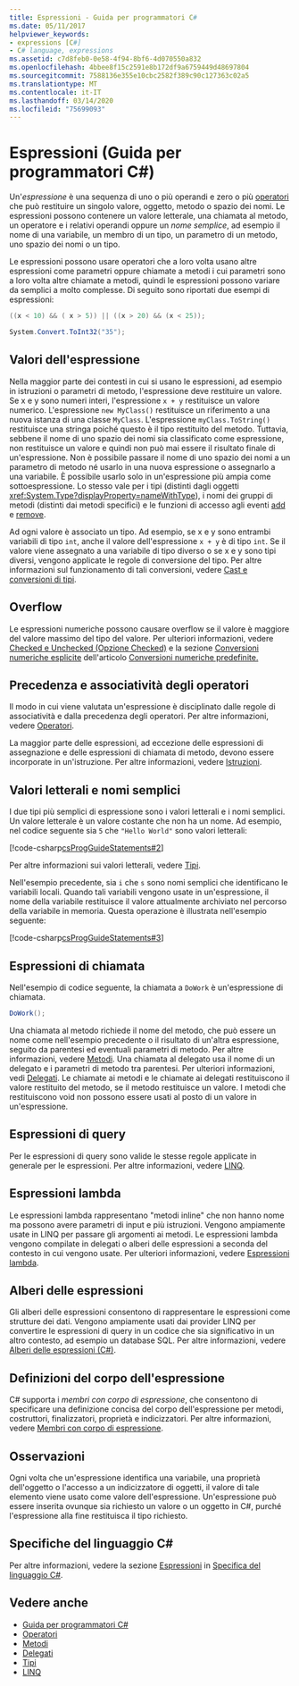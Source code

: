 ```yaml
---
title: Espressioni - Guida per programmatori C#
ms.date: 05/11/2017
helpviewer_keywords:
- expressions [C#]
- C# language, expressions
ms.assetid: c7d8feb0-0e58-4f94-8bf6-4d070550a832
ms.openlocfilehash: 4bbee8f15c2591e8b172df9a6759449d48697804
ms.sourcegitcommit: 7588136e355e10cbc2582f389c90c127363c02a5
ms.translationtype: MT
ms.contentlocale: it-IT
ms.lasthandoff: 03/14/2020
ms.locfileid: "75699093"
---
```

# <a name="expressions-c-programming-guide"></a>Espressioni (Guida per programmatori C#)

Un'*espressione* è una sequenza di uno o più operandi e zero o più [operatori](../../language-reference/operators/index.md) che può restituire un singolo valore, oggetto, metodo o spazio dei nomi. Le espressioni possono contenere un valore letterale, una chiamata al metodo, un operatore e i relativi operandi oppure un *nome semplice*, ad esempio il nome di una variabile, un membro di un tipo, un parametro di un metodo, uno spazio dei nomi o un tipo.  
  
 Le espressioni possono usare operatori che a loro volta usano altre espressioni come parametri oppure chiamate a metodi i cui parametri sono a loro volta altre chiamate a metodi, quindi le espressioni possono variare da semplici a molto complesse. Di seguito sono riportati due esempi di espressioni:  
  
```csharp  
((x < 10) && ( x > 5)) || ((x > 20) && (x < 25));

System.Convert.ToInt32("35");  
```  
  
## <a name="expression-values"></a>Valori dell'espressione

 Nella maggior parte dei contesti in cui si usano le espressioni, ad esempio in istruzioni o parametri di metodo, l'espressione deve restituire un valore. Se x e y sono numeri interi, l'espressione `x + y` restituisce un valore numerico. L'espressione `new MyClass()` restituisce un riferimento a una nuova istanza di una classe `MyClass`. L'espressione `myClass.ToString()` restituisce una stringa poiché questo è il tipo restituito del metodo. Tuttavia, sebbene il nome di uno spazio dei nomi sia classificato come espressione, non restituisce un valore e quindi non può mai essere il risultato finale di un'espressione. Non è possibile passare il nome di uno spazio dei nomi a un parametro di metodo né usarlo in una nuova espressione o assegnarlo a una variabile. È possibile usarlo solo in un'espressione più ampia come sottoespressione. Lo stesso vale per i tipi (distinti dagli oggetti <xref:System.Type?displayProperty=nameWithType>), i nomi dei gruppi di metodi (distinti dai metodi specifici) e le funzioni di accesso agli eventi [add](../../language-reference/keywords/add.md) e [remove](../../language-reference/keywords/remove.md).  
  
 Ad ogni valore è associato un tipo. Ad esempio, se x e y sono entrambi variabili di tipo `int`, anche il valore dell'espressione `x + y` è di tipo `int`. Se il valore viene assegnato a una variabile di tipo diverso o se x e y sono tipi diversi, vengono applicate le regole di conversione del tipo. Per altre informazioni sul funzionamento di tali conversioni, vedere [Cast e conversioni di tipi](../types/casting-and-type-conversions.md).  
  
## <a name="overflows"></a>Overflow

 Le espressioni numeriche possono causare overflow se il valore è maggiore del valore massimo del tipo del valore. Per ulteriori informazioni, vedere [Checked e Unchecked (Opzione Checked)](../../language-reference/keywords/checked-and-unchecked.md) e la sezione [Conversioni numeriche esplicite](../../language-reference/builtin-types/numeric-conversions.md#explicit-numeric-conversions) dell'articolo [Conversioni numeriche predefinite.](../../language-reference/builtin-types/numeric-conversions.md)
  
## <a name="operator-precedence-and-associativity"></a>Precedenza e associatività degli operatori

 Il modo in cui viene valutata un'espressione è disciplinato dalle regole di associatività e dalla precedenza degli operatori. Per altre informazioni, vedere [Operatori](../../language-reference/operators/index.md).  
  
 La maggior parte delle espressioni, ad eccezione delle espressioni di assegnazione e delle espressioni di chiamata di metodo, devono essere incorporate in un'istruzione. Per altre informazioni, vedere [Istruzioni](./statements.md).  
  
## <a name="literals-and-simple-names"></a>Valori letterali e nomi semplici

 I due tipi più semplici di espressione sono i valori letterali e i nomi semplici. Un valore letterale è un valore costante che non ha un nome. Ad esempio, nel codice seguente sia `5` che `"Hello World"` sono valori letterali:  
  
 [!code-csharp[csProgGuideStatements#2](~/samples/snippets/csharp/VS_Snippets_VBCSharp/csProgGuideStatements/CS/Statements.cs#2)]  
  
 Per altre informazioni sui valori letterali, vedere [Tipi](/dotnet/csharp/language-reference/keywords).  
  
 Nell'esempio precedente, sia `i` che `s` sono nomi semplici che identificano le variabili locali. Quando tali variabili vengono usate in un'espressione, il nome della variabile restituisce il valore attualmente archiviato nel percorso della variabile in memoria. Questa operazione è illustrata nell'esempio seguente:  
  
 [!code-csharp[csProgGuideStatements#3](~/samples/snippets/csharp/VS_Snippets_VBCSharp/csProgGuideStatements/CS/Statements.cs#3)]

## <a name="invocation-expressions"></a>Espressioni di chiamata

 Nell'esempio di codice seguente, la chiamata a `DoWork` è un'espressione di chiamata.  
  
```csharp
DoWork();  
```  
  
 Una chiamata al metodo richiede il nome del metodo, che può essere un nome come nell'esempio precedente o il risultato di un'altra espressione, seguito da parentesi ed eventuali parametri di metodo. Per altre informazioni, vedere [Metodi](../classes-and-structs/methods.md). Una chiamata al delegato usa il nome di un delegato e i parametri di metodo tra parentesi. Per ulteriori informazioni, vedi [Delegati](../delegates/index.md). Le chiamate ai metodi e le chiamate ai delegati restituiscono il valore restituito del metodo, se il metodo restituisce un valore. I metodi che restituiscono void non possono essere usati al posto di un valore in un'espressione.  

## <a name="query-expressions"></a>Espressioni di query

 Per le espressioni di query sono valide le stesse regole applicate in generale per le espressioni. Per altre informazioni, vedere [LINQ](../../linq/index.md).  
  
## <a name="lambda-expressions"></a>Espressioni lambda

 Le espressioni lambda rappresentano "metodi inline" che non hanno nome ma possono avere parametri di input e più istruzioni. Vengono ampiamente usate in LINQ per passare gli argomenti ai metodi. Le espressioni lambda vengono compilate in delegati o alberi delle espressioni a seconda del contesto in cui vengono usate. Per ulteriori informazioni, vedere [Espressioni lambda](lambda-expressions.md).  
  
## <a name="expression-trees"></a>Alberi delle espressioni

Gli alberi delle espressioni consentono di rappresentare le espressioni come strutture dei dati. Vengono ampiamente usati dai provider LINQ per convertire le espressioni di query in un codice che sia significativo in un altro contesto, ad esempio un database SQL. Per altre informazioni, vedere [Alberi delle espressioni (C#)](../concepts/expression-trees/index.md).
  
## <a name="expression-body-definitions"></a>Definizioni del corpo dell'espressione

C# supporta i *membri con corpo di espressione*, che consentono di specificare una definizione concisa del corpo dell'espressione per metodi, costruttori, finalizzatori, proprietà e indicizzatori. Per altre informazioni, vedere [Membri con corpo di espressione](expression-bodied-members.md).

## <a name="remarks"></a>Osservazioni

 Ogni volta che un'espressione identifica una variabile, una proprietà dell'oggetto o l'accesso a un indicizzatore di oggetti, il valore di tale elemento viene usato come valore dell'espressione. Un'espressione può essere inserita ovunque sia richiesto un valore o un oggetto in C#, purché l'espressione alla fine restituisca il tipo richiesto.  

## <a name="c-language-specification"></a>Specifiche del linguaggio C#

Per altre informazioni, vedere la sezione [Espressioni](~/_csharplang/spec/expressions.md) in [Specifica del linguaggio C#](~/_csharplang/spec/introduction.md).

## <a name="see-also"></a>Vedere anche

- [Guida per programmatori C#](../index.md)
- [Operatori](../../language-reference/operators/index.md)
- [Metodi](../classes-and-structs/methods.md)
- [Delegati](../delegates/index.md)
- [Tipi](../types/index.md)
- [LINQ](../../linq/index.md)
